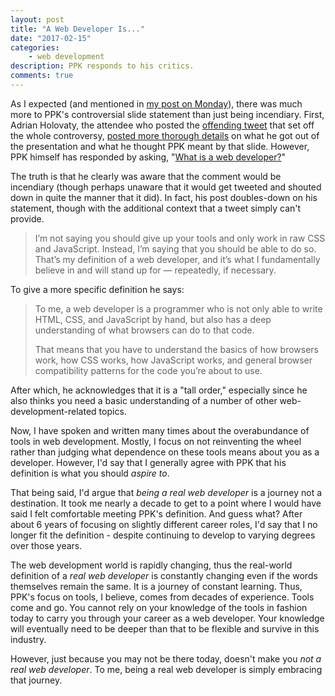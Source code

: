 ```yaml
---
layout: post
title: "A Web Developer Is..."
date: "2017-02-15"
categories:
    - web development
description: PPK responds to his critics.
comments: true
---
```


As I expected (and mentioned in [my post on Monday](http://www.remotesynthesis.com/blog/its-ok-not-to-be-right)), there was much more to PPK's controversial slide statement than just being incendiary. First, Adrian Holovaty, the attendee who posted the [offending tweet](https://twitter.com/adrianholovaty/status/829777292633194497/photo/1?ref_src=twsrc%5Etfw) that set off the whole controversy, [posted more thorough details](http://www.holovaty.com/writing/ppk-talk/) on what he got out of the presentation and what he thought PPK meant by that slide. However, PPK himself has responded by asking, "[What is a web developer?](http://www.quirksmode.org/blog/archives/2017/02/what_is_a_web_d.html)"

The truth is that he clearly was aware that the comment would be incendiary (though perhaps unaware that it would get tweeted and shouted down in quite the manner that it did). In fact, his post doubles-down on his statement, though with the additional context that a tweet simply can't provide.

> I’m not saying you should give up your tools and only work in raw CSS and JavaScript. Instead, I’m saying that you should be able to do so. That’s my definition of a web developer, and it’s what I fundamentally believe in and will stand up for — repeatedly, if necessary.

To give a more specific definition he says:

> To me, a web developer is a programmer who is not only able to write HTML, CSS, and JavaScript by hand, but also has a deep understanding of what browsers can do to that code.
> 
> That means that you have to understand the basics of how browsers work, how CSS works, how JavaScript works, and general browser compatibility patterns for the code you’re about to use.

After which, he acknowledges that it is a "tall order," especially since he also thinks you need a basic understanding of a number of other web-development-related topics.

Now, I have spoken and written many times about the overabundance of tools in web development. Mostly, I focus on not reinventing the wheel rather than judging what dependence on these tools means about you as a developer. However, I'd say that I generally agree with PPK that his definition is what you should _aspire to_.

That being said, I'd argue that _being a real web developer_ is a journey not a destination. It took me nearly a decade to get to a point where I would have said I felt comfortable meeting PPK's definition. And guess what? After about 6 years of focusing on slightly different career roles, I'd say that I no longer fit the definition - despite continuing to develop to varying degrees over those years.

The web development world is rapidly changing, thus the real-world definition of a _real web developer_ is constantly changing even if the words themselves remain the same. It is a journey of constant learning. Thus, PPK's focus on tools, I believe, comes from decades of experience. Tools come and go. You cannot rely on your knowledge of the tools in fashion today to carry you through your career as a web developer. Your knowledge will eventually need to be deeper than that to be flexible and survive in this industry.

However, just because you may not be there today, doesn't make you _not a real web developer_. To me, being a real web developer is simply embracing that journey.